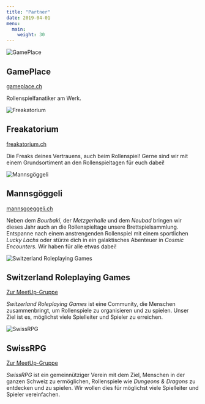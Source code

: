 ```yaml
---
title: "Partner"
date: 2019-04-01
menu:
  main:
    weight: 30
---
```



![GamePlace](/graphics/partner/gp-logo.png)

## GamePlace

[gameplace.ch](https://gameplace.ch/)

Rollenspielfanatiker am Werk.

![Freakatorium](/graphics/partner/freak-logo.png)

## Freakatorium

[freakatorium.ch](https://www.freakatorium.ch/)

Die Freaks deines Vertrauens, auch beim Rollenspiel! Gerne sind wir mit einem Grundsortiment an den Rollenspieltagen für euch dabei!

![Mannsgöggeli](/graphics/partner/mg-logo.png)

## Mannsgöggeli

[mannsgoeggeli.ch](http://mannsgoeggeli.ch/)

Neben dem *Bourbaki*, der *Metzgerhalle* und dem *Neubad* bringen wir dieses Jahr auch an die Rollenspieltage unsere Brettspielsammlung. Entspanne nach einem anstrengenden Rollenspiel mit einem sportlichen *Lucky Lachs* oder stürze dich in ein galaktisches Abenteuer in *Cosmic Encounters*. Wir haben für alle etwas dabei!

![Switzerland Roleplaying Games](/graphics/partner/srg-logo.png)

## Switzerland Roleplaying Games

[Zur MeetUp-Gruppe](https://www.meetup.com/Zurich-Roleplaying-Games/)

_Switzerland Roleplaying Games_ ist eine Community, die Menschen zusammenbringt, um Rollenspiele zu organisieren und zu spielen. Unser Ziel ist es, möglichst viele Spielleiter und Spieler zu erreichen.

![SwissRPG](/graphics/partner/srpg-logo.png)

## SwissRPG

[Zur MeetUp-Gruppe](https://www.meetup.com/SwissRPG-Central/)

*SwissRPG* ist ein gemeinnütziger Verein mit dem Ziel, Menschen in der ganzen Schweiz zu ermöglichen, Rollenspiele wie *Dungeons & Dragons* zu entdecken und zu spielen. Wir wollen dies für möglichst viele Spielleiter und Spieler vereinfachen.